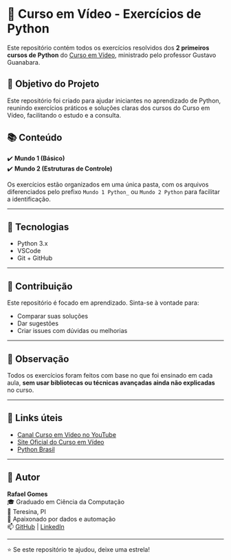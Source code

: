 # 🐍 Curso em Vídeo - Exercícios de Python

Este repositório contém todos os exercícios resolvidos dos **2 primeiros cursos de Python** do [Curso em Vídeo](https://www.cursoemvideo.com/), ministrado pelo professor Gustavo Guanabara.

## 🎯 Objetivo do Projeto

Este repositório foi criado para ajudar iniciantes no aprendizado de Python, reunindo exercícios práticos e soluções claras dos cursos do Curso em Vídeo, facilitando o estudo e a consulta.

## 📚 Conteúdo

✔️ **Mundo 1 (Básico)**  
✔️ **Mundo 2 (Estruturas de Controle)**

Os exercícios estão organizados em uma única pasta, com os arquivos diferenciados pelo prefixo `Mundo 1 Python_` ou `Mundo 2 Python` para facilitar a identificação.

---

## 🚀 Tecnologias

- Python 3.x  
- VSCode   
- Git + GitHub

---

## 🤝 Contribuição

Este repositório é focado em aprendizado. Sinta-se à vontade para:

- Comparar suas soluções  
- Dar sugestões  
- Criar issues com dúvidas ou melhorias

---

## 📌 Observação

Todos os exercícios foram feitos com base no que foi ensinado em cada aula, **sem usar bibliotecas ou técnicas avançadas ainda não explicadas** no curso.

---

## 📎 Links úteis

- [Canal Curso em Vídeo no YouTube](https://www.youtube.com/cursoemvideo)  
- [Site Oficial do Curso em Vídeo](https://www.cursoemvideo.com/)  
- [Python Brasil](https://www.python.org.br/)

---

## 💼 Autor

**Rafael Gomes**  
🎓 Graduado em Ciência da Computação  
📍 Teresina, PI  
💼 Apaixonado por dados e automação  
📫 [GitHub](https://github.com/rgomesss) | [LinkedIn](https://www.linkedin.com/in/rgomes16/)

---

⭐ Se este repositório te ajudou, deixe uma estrela!
